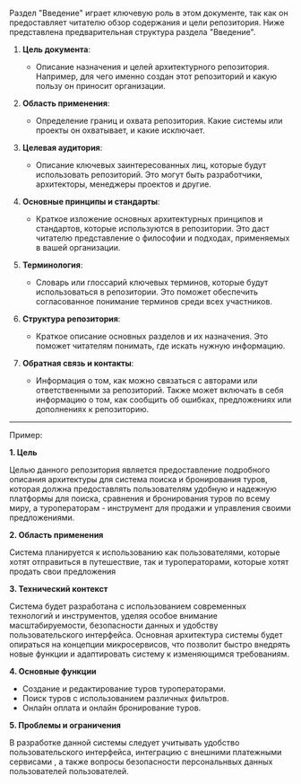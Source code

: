  Раздел "Введение" играет ключевую роль в этом документе, так как он предоставляет читателю обзор содержания и цели репозитория. Ниже представлена предварительная структура раздела "Введение".

1. **Цель документа**:
    - Описание назначения и целей архитектурного репозитория. Например, для чего именно создан этот репозиторий и какую пользу он приносит организации.

2. **Область применения**:
    - Определение границ и охвата репозитория. Какие системы или проекты он охватывает, и какие исключает.

3. **Целевая аудитория**:
    - Описание ключевых заинтересованных лиц, которые будут использовать репозиторий. Это могут быть разработчики, архитекторы, менеджеры проектов и другие.

4. **Основные принципы и стандарты**:
    - Краткое изложение основных архитектурных принципов и стандартов, которые используются в репозитории. Это даст читателю представление о философии и подходах, применяемых в вашей организации.

5. **Терминология**:
    - Словарь или глоссарий ключевых терминов, которые будут использоваться в репозитории. Это поможет обеспечить согласованное понимание терминов среди всех участников.

6. **Структура репозитория**:
    - Краткое описание основных разделов и их назначения. Это поможет читателям понимать, где искать нужную информацию.

7. **Обратная связь и контакты**:
    - Информация о том, как можно связаться с авторами или ответственными за репозиторий. Также может включать в себя информацию о том, как сообщить об ошибках, предложениях или дополнениях к репозиторию.


----
Пример:

**1. Цель**

Целью данного репозитория является предоставление подробного описания архитектуры для cистема поиска и бронирования туров, которая должна предоставлять пользователям удобную и надежную платформы для поиска, сравнения и бронирования туров по всему миру, а туроператорам - инструмент для продажи и управления своими предложениями.

**2. Область применения**

Система планируется к использованию как пользователями, которые хотят отправиться в путешествие, так и туроператорами, которые хотят продать свои предложения

**3. Технический контекст**

Система будет разработана с использованием современных технологий и инструментов, уделяя особое внимание масштабируемости, безопасности данных и удобству пользовательского интерфейса. Основная архитектура системы будет опираться на концепции микросервисов, что позволит быстро внедрять новые функции и адаптировать систему к изменяющимся требованиям.

**4. Основные функции**

- Создание и редактирование туров туроператорами.
- Поиск туров с использованием различных фильтров.
- Онлайн оплата и онлайн бронирование туров.

**5. Проблемы и ограничения**

В разработке данной системы следует учитывать удобство пользовательского интерфейса, интеграцию с внешними платежными сервисами , а также вопросы безопасности персональнвых данных пользователей пользователей.

